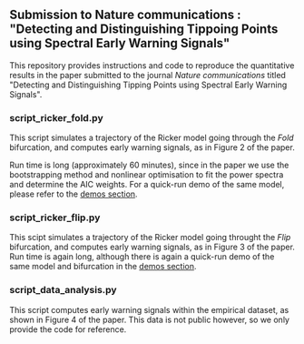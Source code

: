 ## Submission to Nature communications : "Detecting and Distinguishing Tippoing Points using Spectral Early Warning Signals"

This repository provides instructions and code to reproduce the quantitative results in the paper submitted to the journal *Nature communications* titled "Detecting and Distinguishing Tipping Points using Spectral Early Warning Signals".


### script_ricker_fold.py
This script simulates a trajectory of the Ricker model going through the *Fold* bifurcation, and computes early warning signals, as in Figure 2 of the paper.

Run time is long (approximately 60 minutes), since in the paper we use the bootstrapping method and nonlinear optimisation to fit the power spectra and determine the AIC weights. For a quick-run demo of the same model, please refer to the [demos section](./demos).

### script_ricker_flip.py
This scipt simulates a trajectory of the Ricker model going throught the *Flip* bifurcation, and computes early warning signals, as in Figure 3 of the paper. Run time is again long, although there is again a quick-run demo of the same model and bifurcation in the [demos section](./demos).

### script_data_analysis.py
This script computes early warning signals within the empirical dataset, as shown in Figure 4 of the paper. This data is not public however, so we only provide the code for reference.


